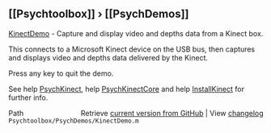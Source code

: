 ## [[Psychtoolbox]] &#8250; [[PsychDemos]]

[KinectDemo](KinectDemo) - Capture and display video and depths data from a Kinect box.  
  
This connects to a Microsoft Kinect device on the USB bus, then captures  
and displays video and depths data delivered by the Kinect.  
  
Press any key to quit the demo.  
  
See help [PsychKinect](PsychKinect), help [PsychKinectCore](PsychKinectCore) and help [InstallKinect](InstallKinect) for  
further info.  
  




<div class="code_header" style="text-align:right;">
  <span style="float:left;">Path&nbsp;&nbsp;</span> <span class="counter">Retrieve <a href=
  "https://raw.github.com/Psychtoolbox-3/Psychtoolbox-3/beta/Psychtoolbox/PsychDemos/KinectDemo.m">current version from GitHub</a> | View <a href=
  "https://github.com/Psychtoolbox-3/Psychtoolbox-3/commits/beta/Psychtoolbox/PsychDemos/KinectDemo.m">changelog</a></span>
</div>
<div class="code">
  <code>Psychtoolbox/PsychDemos/KinectDemo.m</code>
</div>

